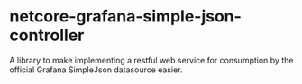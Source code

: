 # netcore-grafana-simple-json-controller
A library to make implementing a restful web service for consumption by the official Grafana SimpleJson datasource easier.
